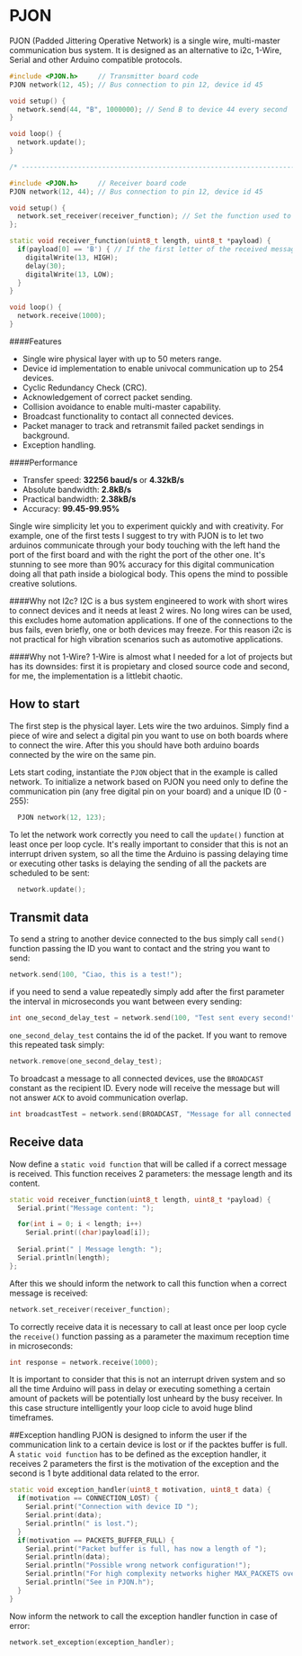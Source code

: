 PJON 
==== 
 
PJON (Padded Jittering Operative Network) is a single wire, multi-master communication bus system. It is designed as an alternative to i2c, 1-Wire, Serial and other Arduino compatible protocols. 

```cpp  
#include <PJON.h>     // Transmitter board code
PJON network(12, 45); // Bus connection to pin 12, device id 45

void setup() {
  network.send(44, "B", 1000000); // Send B to device 44 every second
}

void loop() {
  network.update();
}

/* ---------------------------------------------------------------------------- */

#include <PJON.h>     // Receiver board code
PJON network(12, 44); // Bus connection to pin 12, device id 45

void setup() {
  network.set_receiver(receiver_function); // Set the function used to receive messages
};

static void receiver_function(uint8_t length, uint8_t *payload) {
  if(payload[0] == 'B') { // If the first letter of the received message is B 
    digitalWrite(13, HIGH);
    delay(30);
    digitalWrite(13, LOW);
  }
}

void loop() {
  network.receive(1000);
}
```

####Features
- Single wire physical layer with up to 50 meters range.
- Device id implementation to enable univocal communication up to 254 devices.  
- Cyclic Redundancy Check (CRC).
- Acknowledgement of correct packet sending. 
- Collision avoidance to enable multi-master capability.
- Broadcast functionality to contact all connected devices.
- Packet manager to track and retransmit failed packet sendings in background.
- Exception handling.

####Performance
- Transfer speed: **32256 baud/s** or **4.32kB/s** 
- Absolute bandwidth: **2.8kB/s** 
- Practical bandwidth: **2.38kB/s**
- Accuracy: **99.45-99.95%**

Single wire simplicity let you to experiment quickly and with creativity. For example, one of the first tests I suggest to try with PJON is to let two arduinos communicate through your body touching with the left hand the port of the first board and with the right the port of the other one. It's stunning to see more than 90% accuracy for this digital communication doing all that path inside a biological body. This opens the mind to possible creative solutions.

####Why not I2c?
I2C is a bus system engineered to work with short wires to connect devices and it needs at least 2 wires. No long wires can be used, this excludes home automation applications. If one of the connections to the bus fails, even briefly, one or both devices may freeze. For this reason i2c is not practical for high vibration scenarios such as automotive applications.

####Why not 1-Wire?
1-Wire is almost what I needed for a lot of projects but has its downsides: first it is propietary and closed source code and second, for me, the implementation is a littlebit chaotic.

## How to start
The first step is the physical layer. Lets wire the two arduinos. Simply find a piece of wire and select a digital pin you want to use on both boards where to connect the wire. After this you should have both arduino boards connected by the wire on the same pin.

Lets start coding, instantiate the `PJON` object that in the example is called network. To initialize a network based on PJON you need only to define the communication pin (any free digital pin on your board) and a unique ID (0 - 255):

```cpp  
  PJON network(12, 123); 
```


To let the network work correctly you need to call the `update()` function at least once per loop cycle. It's really important to consider that this is not an interrupt driven system, so all the time the Arduino is passing delaying time or executing other tasks is delaying the sending of all the packets are scheduled to be sent:

```cpp  
  network.update(); 
```

## Transmit data
To send a string to another device connected to the bus simply call `send()` function passing the ID you want to contact and the string you want to send:

```cpp
network.send(100, "Ciao, this is a test!");
```

if you need to send a value repeatedly simply add after the first parameter the interval in microseconds you want between every sending:

```cpp
int one_second_delay_test = network.send(100, "Test sent every second!", 1000000);
```

`one_second_delay_test` contains the id of the packet. 
If you want to remove this repeated task simply:

```cpp
network.remove(one_second_delay_test);
```

To broadcast a message to all connected devices, use the `BROADCAST` constant as the recipient ID. Every node will receive the message but will not answer `ACK` to avoid communication overlap.

```cpp
int broadcastTest = network.send(BROADCAST, "Message for all connected devices.");
```

## Receive data
Now define a `static void function` that will be called if a correct message is received. This function receives 2 parameters: the message length and its content.

```cpp
static void receiver_function(uint8_t length, uint8_t *payload) {
  Serial.print("Message content: ");

  for(int i = 0; i < length; i++) 
    Serial.print((char)payload[i]);
  
  Serial.print(" | Message length: ");
  Serial.println(length);
};
```

After this we should inform the network to call this function when a correct message is received:

```cpp
network.set_receiver(receiver_function);
```

To correctly receive data it is necessary to call at least once per loop cycle the `receive()` function passing as a parameter the maximum reception time in microseconds:
```cpp
int response = network.receive(1000);
```

It is important to consider that this is not an interrupt driven system and so all the time Arduino will pass in delay or executing something a certain amount of packets will be potentially lost unheard by the busy receiver. In this case structure intelligently your loop cicle to avoid huge blind timeframes.


##Exception handling
PJON is designed to inform the user if the communication link to a certain device is lost or if the packtes buffer is full. A `static void function` has to be defined as the exception handler, it receives 2 parameters the first is the motivation of the exception and the second is 1 byte additional data related to the error.

```cpp
static void exception_handler(uint8_t motivation, uint8_t data) {
  if(motivation == CONNECTION_LOST) {
    Serial.print("Connection with device ID ");
    Serial.print(data);
    Serial.println(" is lost.");
  }
  if(motivation == PACKETS_BUFFER_FULL) {
    Serial.print("Packet buffer is full, has now a length of ");
    Serial.println(data);
    Serial.println("Possible wrong network configuration!");
    Serial.println("For high complexity networks higher MAX_PACKETS over 10.");
    Serial.println("See in PJON.h");
  }
}
```


Now inform the network to call the exception handler function in case of error:
```cpp
network.set_exception(exception_handler);
```

